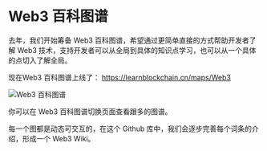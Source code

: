 # Web3 百科图谱

去年，我们开始筹备 Web3 百科图谱，希望通过更简单直接的方式帮助开发者了解 Web3 技术，支持开发者可以从全局到具体的知识点学习，也可以从一个具体的点切入了解全局。 



现在Web3 百科图谱上线了： https://learnblockchain.cn/maps/Web3



![Web3 百科图谱](https://img.learnblockchain.cn/pics/20240615205828.png)



你可以在 Web3 百科图谱切换页面查看跟多的图谱。



每一个图都是动态可交互的，在这个 Github 库中，我们会逐步完善每个词条的介绍，形成一个 Web3 Wiki。



